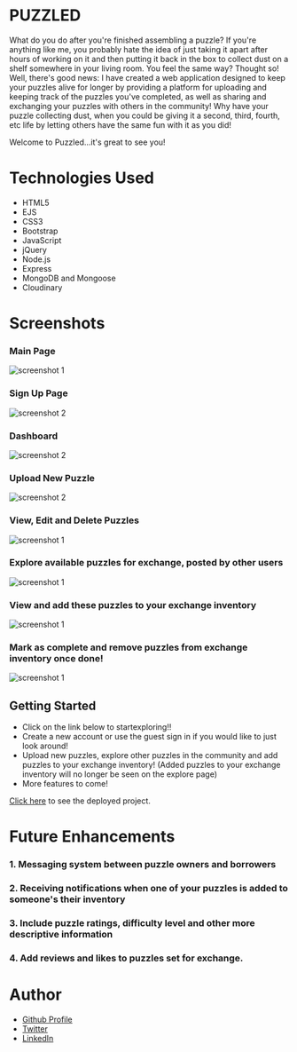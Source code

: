 
# PUZZLED
What do you do after you're finished assembling a puzzle? If you're anything like me, you probably hate the idea of just taking it apart after hours of working on it and then putting it back in the box to collect dust on a shelf somewhere in your living room. You feel the same way? Thought so! Well, there's good news: I have created a web application designed to keep your puzzles alive for longer by providing a platform for uploading and keeping track of the puzzles you've completed, as well as sharing and exchanging your puzzles with others in the community! Why have your puzzle collecting dust, when you could be giving it a second, third, fourth, etc life by letting others have the same fun with it as you did!

Welcome to Puzzled...it's great to see you!

# Technologies Used 

- HTML5
- EJS
- CSS3
- Bootstrap
- JavaScript
- jQuery
- Node.js
- Express
- MongoDB and Mongoose
- Cloudinary

# Screenshots
### Main Page
![screenshot 1](https://i.imgur.com/AtXB0XZ.png)

### Sign Up Page
![screenshot 2](https://i.imgur.com/nxgyR7L.png)

### Dashboard
![screenshot 2](https://i.imgur.com/UScQW7x.png)

### Upload New Puzzle
![screenshot 2](https://i.imgur.com/cJdyuYy.png)

### View, Edit and Delete Puzzles
![screenshot 1](https://i.imgur.com/RgApkO1.png)

### Explore available puzzles for exchange, posted by other users
![screenshot 1](https://i.imgur.com/nNAVukp.png)

### View and add these puzzles to your exchange inventory
![screenshot 1](https://i.imgur.com/HSjszlf.png)

### Mark as complete and remove puzzles from exchange inventory once done!
![screenshot 1](https://i.imgur.com/ivxZaWy.png)

## Getting Started
- Click on the link below to startexploring!!
- Create a new account or use the guest sign in if you would like to just look around!
- Upload new puzzles, explore other puzzles in the community and add puzzles to your exchange inventory! (Added puzzles to your exchange inventory will no longer be seen on the explore page)
- More features to come!

[Click here](https://ga-puzzled.herokuapp.com/) to see the deployed project.

# Future Enhancements

### 1. Messaging system between puzzle owners and borrowers
### 2. Receiving notifications when one of your puzzles is added to someone's their inventory
### 3. Include puzzle ratings, difficulty level and other more descriptive information
### 4. Add reviews and likes to puzzles set for exchange. 

# Author
- [Github Profile](https://github.com/polina-g) 
- [Twitter](https://twitter.com/ThisIsPolinaG)
- [LinkedIn](linkedin.com/in/polina-gorbunova-71657170)